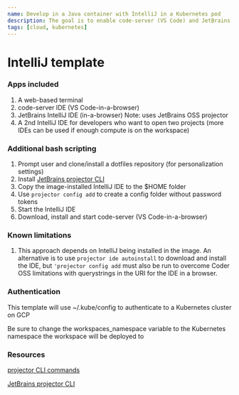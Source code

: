 ```yaml
---
name: Develop in a Java container with IntelliJ in a Kubernetes pod
description: The goal is to enable code-server (VS Code) and JetBrains Projector IntelliJ
tags: [cloud, kubernetes]
---
```


# IntelliJ template

### Apps included
1. A web-based terminal
1. code-server IDE (VS Code-in-a-browser)
1. JetBrains IntelliJ IDE (in-a-browser) Note: uses JetBrains OSS projector
1. A 2nd IntelliJ IDE for developers who want to open two projects (more IDEs can be used if enough compute is on the workspace)

### Additional bash scripting
1. Prompt user and clone/install a dotfiles repository (for personalization settings)
1. Install [JetBrains projector CLI](https://github.com/JetBrains/projector-installer#Installation)
1. Copy the image-installed IntelliJ IDE to the $HOME folder
1. Use `projector config add` to create a config folder without password tokens
1. Start the IntelliJ IDE
1. Download, install and start code-server (VS Code-in-a-browser)

### Known limitations
1. This approach depends on IntelliJ being installed in the image. An alternative is to use `projector ide autoinstall` to download and install the IDE, but `'projector config add` must also be run to overcome Coder OSS limitations with querystrings in the URI for the IDE in a browser.

### Authentication

This template will use ~/.kube/config to authenticate to a Kubernetes cluster on GCP

Be sure to change the workspaces_namespace variable to the Kubernetes namespace the workspace will be deployed to

### Resources
[projector CLI commands](https://github.com/JetBrains/projector-installer/blob/master/COMMANDS.md)

[JetBrains projector CLI](https://github.com/JetBrains/projector-installer#Installation)